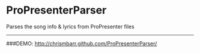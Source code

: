 ProPresenterParser
==================

Parses the song info &amp; lyrics from ProPresenter files

---

###DEMO: http://chrismbarr.github.com/ProPresenterParser/
